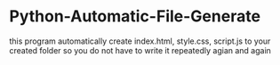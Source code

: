 # Python-Automatic-File-Generate

this program automatically create index.html, style.css, script.js to your created folder so you do not have to write it repeatedly agian and again 

